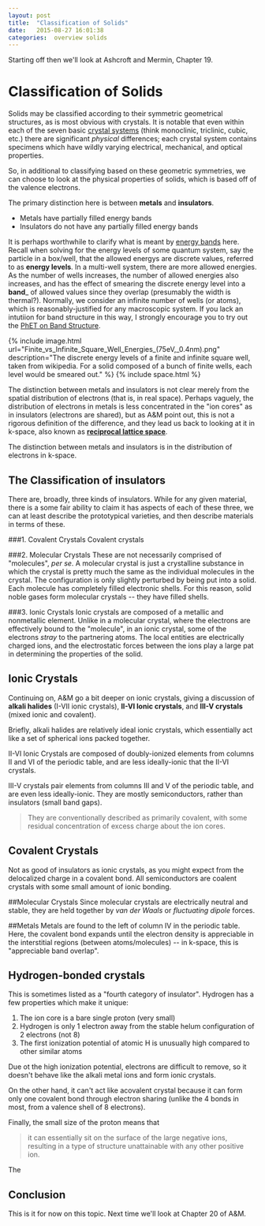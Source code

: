 ```yaml
---
layout: post
title:  "Classification of Solids"
date:   2015-08-27 16:01:38
categories:  overview solids 
---
```



Starting off then we'll look at Ashcroft and Mermin, Chapter 19. 


# Classification of Solids
Solids may be classified according to their symmetric geometrical structures, as is most obvious with crystals. It is notable that even within each of the seven basic [crystal systems](https://en.wikipedia.org/wiki/Crystal_system) (think monoclinic, triclinic, cubic, etc.) there are significant *physical* differences; each crystal system contains specimens which have wildly varying electrical, mechanical, and optical properties.

 So, in additional to classifying based on these geometric symmetries, we can choose to look at the physical properties of solids, which is based off of the valence electrons.
 
The primary distinction here is between __metals__ and __insulators__. 

* Metals have partially filled energy bands
* Insulators do not have any partially filled energy bands

It is perhaps worthwhile to clarify what is meant by [energy bands](https://en.wikipedia.org/wiki/Electronic_band_structure) here. Recall when solving for the energy levels of some quantum system, say the  particle in a box/well, that the allowed energys are discrete values, referred to as __energy levels__. In a multi-well system, there are more allowed energies. As the number of wells increases, the number of allowed energies also increases, and has the effect of smearing the discrete energy level into a __band___ of allowed values since they overlap (presumably the width is thermal?). Normally, we consider an infinite number of wells (or atoms), which is reasonably-justified for any macroscopic system. If you lack an intutiion for band structure in this way, I strongly encourage you to try out the [PhET on Band Structure](https://phet.colorado.edu/en/simulation/band-structure).


{% include image.html url="Finite_vs_Infinite_Square_Well_Energies_(75eV,_0.4nm).png" description="The discrete energy levels of a finite and infinite square well, taken from wikipedia. For a solid composed of a bunch of finite wells, each level would be smeared out." %}
{% include space.html %}

The distinction between metals and insulators is not clear merely from the spatial distribution of electrons (that is, in real space). Perhaps vaguely, the distribution of electrons in metals is less concentrated in the "ion cores" as in insulators (electrons are shared), but as A&M point out, this is not a rigorous definition of the difference, and they lead us back to looking at it in k-space, also known as [__reciprocal lattice space__](https://en.wikipedia.org/wiki/Reciprocal_lattice).

The distinction between metals and insulators is in the distribution of electrons in k-space.


## The Classification of insulators

There are, broadly, three kinds of insulators. While for any given material, there is a some fair ability to claim it has aspects of each of these three, we can at least describe the prototypical varieties, and then describe materials in terms of these.

###1. Covalent Crystals
Covalent crystals 

###2. Molecular Crystals
These are not necessarily comprised of "molecules", *per se*. A molecular crystal is just a crystalline substance in which the crystal is pretty much the same as the individual molecules in the crystal. The configuration is only slightly perturbed by being put into a solid. Each molecule has completely filled electronic shells. For this reason, solid noble gases form molecular crystals -- they have filled shells.

###3. Ionic Crystals
Ionic crystals are composed of a metallic and nonmetallic element. Unlike in a molecular crystal, where the electrons are effectively bound to the "molecule", in an ionic crystal, some of the electrons *stray* to the partnering atoms. The local entities are electrically charged ions, and the electrostatic forces between the ions play a large pat in determining the properties of the solid.



## Ionic Crystals
Continuing on, A&M go a bit deeper on ionic crystals, giving a discussion of **alkali halides** (I-VII ionic crystals),  **II-VI Ionic crystals**, and **III-V crystals** (mixed ionic and covalent).

Briefly, alkali halides are relatively ideal ionic crystals, which essentially act like a set of spherical ions packed together.


II-VI Ionic Crystals are composed of doubly-ionized elements from columns II and VI of the periodic table, and are less ideally-ionic that the II-VI crystals.

III-V crystals pair elements from columns III and V of the periodic table, and are even less ideally-ionic. They are mostly semiconductors, rather than insulators (small band gaps).

> They are conventionally described as primarily covalent, with some residual concentration of excess charge about the ion cores.



## Covalent Crystals
Not as good of insulators as ionic crystals, as you might expect from the delocalized charge in a covalent bond. All semiconductors are coalent crystals with some small amount of ionic bonding. 

##Molecular Crystals
Since molecular crystals are electrically neutral and stable, they are held together by *van der Waals* or *fluctuating dipole* forces. 


##Metals
Metals are found to the left of column IV in the periodic table. Here, the covalent bond expands until the electron density is appreciable in the interstitial regions (between atoms/molecules) -- in k-space, this is "appreciable band overlap".

## Hydrogen-bonded crystals
This is sometimes listed as a "fourth category of insulator". Hydrogen has a few properties which make it unique:
1. The ion core is a bare single proton (very small)
2. Hydrogen is only 1 electron away from the stable helum configuration of 2 electrons (not 8)
3. The first ionization potential of atomic H is unusually high compared to other similar atoms

Due ot the high ionization potential, electrons are difficult to remove, so it doesn't behave like the alkali metal ions and form ionic crystals. 

On the other hand, it can't act like acovalent crystal because it can form only one covalent bond through electron sharing (unlike the 4 bonds in most, from a valence shell of 8 electrons).

Finally, the small size of the proton means that

> it can essentially sit on the surface of the large negative ions, resulting in a type of structure unattainable with any other positive ion.

The


## Conclusion
This is it for now on this topic. Next time we'll look at Chapter 20 of A&M.

